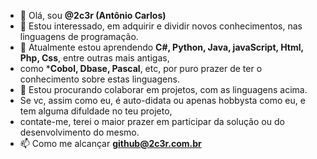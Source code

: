 - 👋 Olá, sou **@2c3r (Antônio Carlos)**
- 👀 Estou interessado, em adquirir e dividir novos conhecimentos, nas linguagens de programação.
- 🌱 Atualmente estou aprendendo **C#, Python, Java, javaScript, Html, Php, Css**, entre outras mais antigas,
-    como ***Cobol, Dbase, Pascal**, etc, por puro prazer de ter o conhecimento sobre estas linguagens.
- 💞️ Estou procurando colaborar em projetos, com as linguagens acima.
- Se vc, assim como eu, é auto-didata ou apenas hobbysta como eu, e tem alguma difuldade no teu projeto, 
- contate-me, terei o maior prazer em participar da solução ou do desenvolvimento do mesmo.
- 📫 Como me alcançar **github@2c3r.com.br**
<!---
2c3r/2c3r is a ✨ special ✨ repository because its `README.md` (this file) appears on your GitHub profile.
You can click the Preview link to take a look at your changes.
--->
